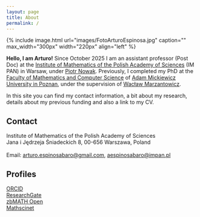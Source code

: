 ```yaml
---
layout: page
title: About
permalink: /
---
```


{% include image.html url="images/FotoArturoEspinosa.jpg" caption="" max_width="300px" width="220px" align="left" %}

**Hello, I am Arturo!** Since October 2025 I am an assistant professor (Post Doc) at the [Institute of Mathematics of the Polish Academy of Sciences](https://impan.pl/pl/) (IM PAN) in Warsaw, under [Piotr Nowak](https://pnowak.impan.pl/). Previously, I completed my PhD at the [Faculty of Mathematics and Computer Science](https://wmi.amu.edu.pl/) of [Adam Mickiewicz University in Poznan](https://amu.edu.pl/), under the supervision of [Wacław Marzantowicz](https://wmi.amu.edu.pl/wydzial/pracownicy/waclaw-marzantowicz). 



In this site you can find my contact information, a bit about my research, details about my previous funding and also a link to my CV.


## Contact

Institute of Mathematics of the Polish Academy of Sciences <br />
Jana i Jędrzeja Śniadeckich 8, 00-656 Warszawa, Poland <br />
<br />
Email: [arturo.espinosabaro@gmail.com], [aespinosabaro@impan.pl]

## Profiles

[ORCID](https://orcid.org/0000-0003-0184-6211) <br />
[ResearchGate](https://www.researchgate.net/profile/Arturo-Espinosa-Baro) <br />
[zbMATH Open](https://zbmath.org/authors/espinosa-baro.arturo) <br />
[Mathscinet](https://mathscinet.ams.org/mathscinet/MRAuthorID/1251001) <br />





[arturo.espinosabaro@gmail.com]: mailto:arturo.espinosabaro@gmail.com
[aespinosabaro@impan.pl]: mailto:aespinosabaro@impan.pl
